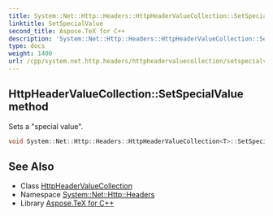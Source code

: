 ```yaml
---
title: System::Net::Http::Headers::HttpHeaderValueCollection::SetSpecialValue method
linktitle: SetSpecialValue
second_title: Aspose.TeX for C++
description: 'System::Net::Http::Headers::HttpHeaderValueCollection::SetSpecialValue method. Sets a "special value" in C++.'
type: docs
weight: 1400
url: /cpp/system.net.http.headers/httpheadervaluecollection/setspecialvalue/
---
```

## HttpHeaderValueCollection::SetSpecialValue method


Sets a "special value".

```cpp
void System::Net::Http::Headers::HttpHeaderValueCollection<T>::SetSpecialValue()
```

## See Also

* Class [HttpHeaderValueCollection](../)
* Namespace [System::Net::Http::Headers](../../)
* Library [Aspose.TeX for C++](../../../)
